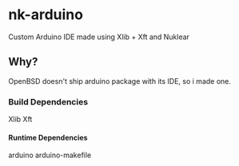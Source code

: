 # nk-arduino

Custom Arduino IDE made using Xlib + Xft and Nuklear

## Why?
OpenBSD doesn't ship arduino package with its IDE, so i made one.

### Build Dependencies
Xlib
Xft

#### Runtime Dependencies
arduino
arduino-makefile
